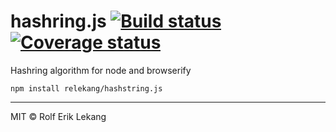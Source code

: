 # hashring.js [![Build status](https://ci.frigg.io/badges/relekang/hashring.js/)](https://ci.frigg.io/relekang/hashring.js/last/) [![Coverage status](https://ci.frigg.io/badges/coverage/relekang/hashring.js/)](https://ci.frigg.io/relekang/hashring.js/last/)


Hashring algorithm for node and browserify

```
npm install relekang/hashstring.js
```

----------------------

MIT © Rolf Erik Lekang
